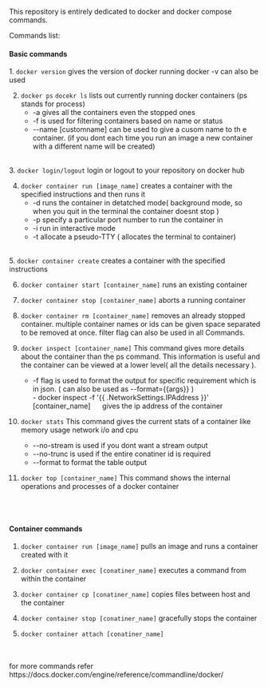 This repository is entirely dedicated to docker and docker compose commands.


Commands list:

<h4>Basic commands</h4>
1. <code>docker version</code>
	gives the version of docker running
	docker -v can also be used

2. <code>docker ps</code>
	<code>docekr ls</code>
	lists out currently running docker containers (ps stands for process)
	<ul>
		<li>-a gives all the containers even the stopped ones</li>
		<li>-f is used for filtering containers based on name or status</li>
		<li>--name [customname]  can be used to give a cusom name to th e container. (if you dont each time you run an image a new container with a different name will be created) </li>
	</ul>
<br>
3. <code>docker login/logout</code>
	login or logout to your repository on docker hub

4. <code>docker container run [image_name]</code>
	creates a container with the specified instructions and then runs it
	<ul>
		<li>-d runs the container in detatched mode( background mode, so when you quit in the terminal the container doesnt stop )
		<li>-p specify a particular port number to run the container in</li>
		<li>-i run in interactive mode</li>
		<li>-t allocate a pseudo-TTY ( allocates the terminal to container)</li>
	</ul>
<br>
5. <code>docker container create</code>
	creates a container with the specified instructions

6. <code>docker container start [container_name]</code>
	runs an existing container

7. <code>docker container stop [container_name]</code>
	aborts a running container

8. <code>docker container rm [container_name]</code>
	removes an already stopped container. multiple container names or ids can be given space separated to be removed at once. filter flag can also be used in all Commands.

9. <code>docker inspect [container_name]</code>
	This command gives more details about the container than the ps command. This information is useful and the container can be viewed at a lower level( all the details necessary ).
	<ul>
		<li>-f flag is used to format the output for specific requirement which is in json.  ( can also be used as --format={{args}} )</li>
			- docker inspect -f '{{ .NetworkSettings.IPAddress }}' [container_name] &nbsp&nbsp&nbsp&nbsp gives the ip address of the container
	</ul>

10. <code>docker stats</code>
	This command gives the current stats of a container like memory usage network i/o and cpu
	<ul>
		<li>--no-stream  is used if you dont want a stream output</li>
		<li>--no-trunc  is used if the entire conatiner id is required</li>
		<li>--format to format the table output</li>
	</ul>

11. <code>docker top [container_name]</code>
	This command shows the internal operations and processes of a docker container
<br>
<br>

<h4>Container commands</h4>

1. <code>docker container run [image_name]</code>
	pulls an image and runs a container created with it

2. <code>docker container exec [conatiner_name]</code>
	executes a command from within the container

3. <code>docker container cp [conatiner_name]</code>
	copies files between host and the container

4. <code>docker container stop [conatiner_name]</code>
	gracefully stops the container

5. <code>docker container attach [conatiner_name]</code>

<br>
<br>
for more commands refer https://docs.docker.com/engine/reference/commandline/docker/
